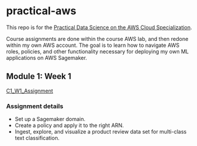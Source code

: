 # practical-aws
This repo is for the [Practical Data Science on the AWS Cloud Specialization](https://www.coursera.org/specializations/practical-data-science).

Course assignments are done within the course AWS lab, and then redone within my own AWS account. The goal is to learn how to navigate AWS roles, policies, and other functionality necessary for deploying my own ML applications on AWS Sagemaker.

## Module 1: Week 1
[C1_W1_Assignment](https://github.com/curtpond/practical-aws/blob/main/nb/C1_W1_Assignment.ipynb)
### Assignment details
- Set up a Sagemaker domain.
- Create a policy and apply it to the right ARN.
- Ingest, explore, and visualize a product review data set for multi-class text classification.
